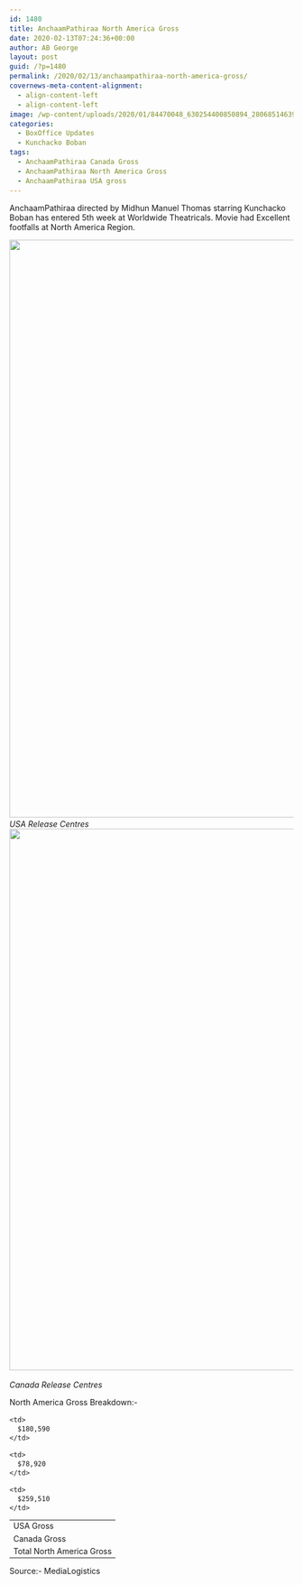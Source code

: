 ```yaml
---
id: 1480
title: AnchaamPathiraa North America Gross
date: 2020-02-13T07:24:36+00:00
author: AB George
layout: post
guid: /?p=1480
permalink: /2020/02/13/anchaampathiraa-north-america-gross/
covernews-meta-content-alignment:
  - align-content-left
  - align-content-left
image: /wp-content/uploads/2020/01/84470048_630254400850894_2806851463983136768_o.jpg
categories:
  - BoxOffice Updates
  - Kunchacko Boban
tags:
  - AnchaamPathiraa Canada Gross
  - AnchaamPathiraa North America Gross
  - AnchaamPathiraa USA gross
---
```

AnchaamPathiraa directed by Midhun Manuel Thomas starring Kunchacko Boban has entered 5th week at Worldwide Theatricals. Movie had Excellent footfalls at North America Region. 

<img loading="lazy" width="724" height="1024" src="/wp-content/uploads/2020/02/82439227_1521639301321869_6491365961461923840_o-1-1-724x1024.jpg" alt="" class="wp-image-1482" srcset="/wp-content/uploads/2020/02/82439227_1521639301321869_6491365961461923840_o-1-1-724x1024.jpg 724w, /wp-content/uploads/2020/02/82439227_1521639301321869_6491365961461923840_o-1-1-212x300.jpg 212w, /wp-content/uploads/2020/02/82439227_1521639301321869_6491365961461923840_o-1-1-768x1086.jpg 768w, /wp-content/uploads/2020/02/82439227_1521639301321869_6491365961461923840_o-1-1.jpg 1080w" sizes="(max-width: 724px) 100vw, 724px" /> *USA Release Centres</figcaption> <img loading="lazy" width="757" height="960" src="/wp-content/uploads/2020/02/82038678_1521118521373947_7577960827282522112_n-1.jpg" alt="" class="wp-image-1483" srcset="/wp-content/uploads/2020/02/82038678_1521118521373947_7577960827282522112_n-1.jpg 757w, /wp-content/uploads/2020/02/82038678_1521118521373947_7577960827282522112_n-1-237x300.jpg 237w" sizes="(max-width: 757px) 100vw, 757px" /><figcaption>Canada Release Centres* 

North America Gross Breakdown:-

<table class="wp-block-table">
  <tr>
    <td>
      USA Gross
    </td>
    
    <td>
      $180,590
    </td>
  </tr>
  
  <tr>
    <td>
      Canada Gross
    </td>
    
    <td>
      $78,920
    </td>
  </tr>
  
  <tr>
    <td>
      Total North America Gross
    </td>
    
    <td>
      $259,510
    </td>
  </tr>
</table>

Source:- MediaLogistics